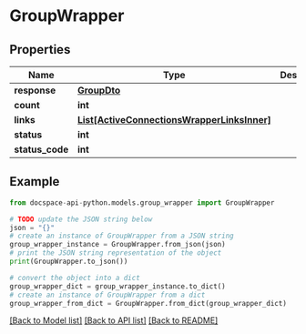 # GroupWrapper

## Properties

Name | Type | Description | Notes
------------ | ------------- | ------------- | -------------
**response** | [**GroupDto**](GroupDto.md) |  | [optional] 
**count** | **int** |  | [optional] 
**links** | [**List[ActiveConnectionsWrapperLinksInner]**](ActiveConnectionsWrapperLinksInner.md) |  | [optional] 
**status** | **int** |  | [optional] 
**status_code** | **int** |  | [optional] 

## Example

```python
from docspace-api-python.models.group_wrapper import GroupWrapper

# TODO update the JSON string below
json = "{}"
# create an instance of GroupWrapper from a JSON string
group_wrapper_instance = GroupWrapper.from_json(json)
# print the JSON string representation of the object
print(GroupWrapper.to_json())

# convert the object into a dict
group_wrapper_dict = group_wrapper_instance.to_dict()
# create an instance of GroupWrapper from a dict
group_wrapper_from_dict = GroupWrapper.from_dict(group_wrapper_dict)
```
[[Back to Model list]](../README.md#documentation-for-models) [[Back to API list]](../README.md#documentation-for-api-endpoints) [[Back to README]](../README.md)


